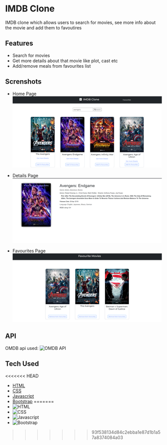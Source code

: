 # IMDB Clone

IMDB clone which allows users to search for movies, see more info about the movie and add them to favoutires

## Features

- Search for movies
- Get more details about that movie like plot, cast etc
- Add/remove meals from favourites list

## Screnshots

- Home Page
  ![Home Page](/images/home_page.png)

- Details Page
  ![Details](/images/movie_details.png)

- Favourites Page
  ![Favourites](/images/favourite_movies.png)

## API

OMDB api used: ![OMDB API](https://www.omdbapi.com)

## Tech Used

<<<<<<< HEAD
- [HTML](https://www.w3schools.com/html/)
- [CSS](https://www.w3schools.com/css/)
- [Javascript](https://www.w3schools.com/js/)
- [Bootstrap](https://getbootstrap.com/)
=======
- ![HTML](https://www.w3schools.com/html/)
- ![CSS](https://www.w3schools.com/css/)
- ![Javascript](https://www.w3schools.com/js/)
- ![Bootstrap](https://getbootstrap.com/)
>>>>>>> 93f538134d84c2ebba1e87d1b1a57a8374084a03
